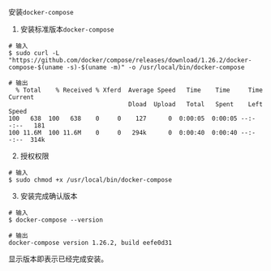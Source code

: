 
安装`docker-compose`

1. 安装标准版本`docker-compose`

```shell
# 输入
$ sudo curl -L "https://github.com/docker/compose/releases/download/1.26.2/docker-compose-$(uname -s)-$(uname -m)" -o /usr/local/bin/docker-compose

# 输出
  % Total    % Received % Xferd  Average Speed   Time    Time     Time  Current
                                 Dload  Upload   Total   Spent    Left  Speed
100   638  100   638    0     0    127      0  0:00:05  0:00:05 --:--:--   181
100 11.6M  100 11.6M    0     0   294k      0  0:00:40  0:00:40 --:--:--  314k
```

2. 授权权限

```shell 
# 输入
$ sudo chmod +x /usr/local/bin/docker-compose
```

3. 安装完成确认版本

```shell 
# 输入
$ docker-compose --version

# 输出
docker-compose version 1.26.2, build eefe0d31
```

显示版本即表示已经完成安装。